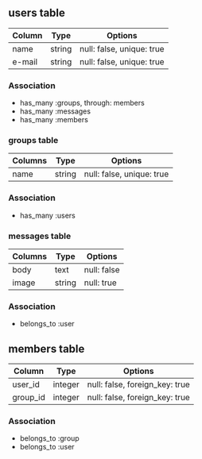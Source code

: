 ## users table

|Column|Type|Options|
|------|----|-------|
|name|string|null: false, unique: true|
|e-mail|string|null: false, unique: true|

### Association
- has_many :groups, through: members
- has_many :messages
- has_many :members


### groups table

|Columns|Type|Options|
|-------|----|-------|
|name|string|null: false, unique: true|

### Association
- has_many :users


### messages table

|Columns|Type|Options|
|-------|----|-------|
|body|text|null: false|
|image|string|null: true|

### Association
- belongs_to :user


## members table

|Column|Type|Options|
|------|----|-------|
|user_id|integer|null: false, foreign_key: true|
|group_id|integer|null: false, foreign_key: true|

### Association
- belongs_to :group
- belongs_to :user


